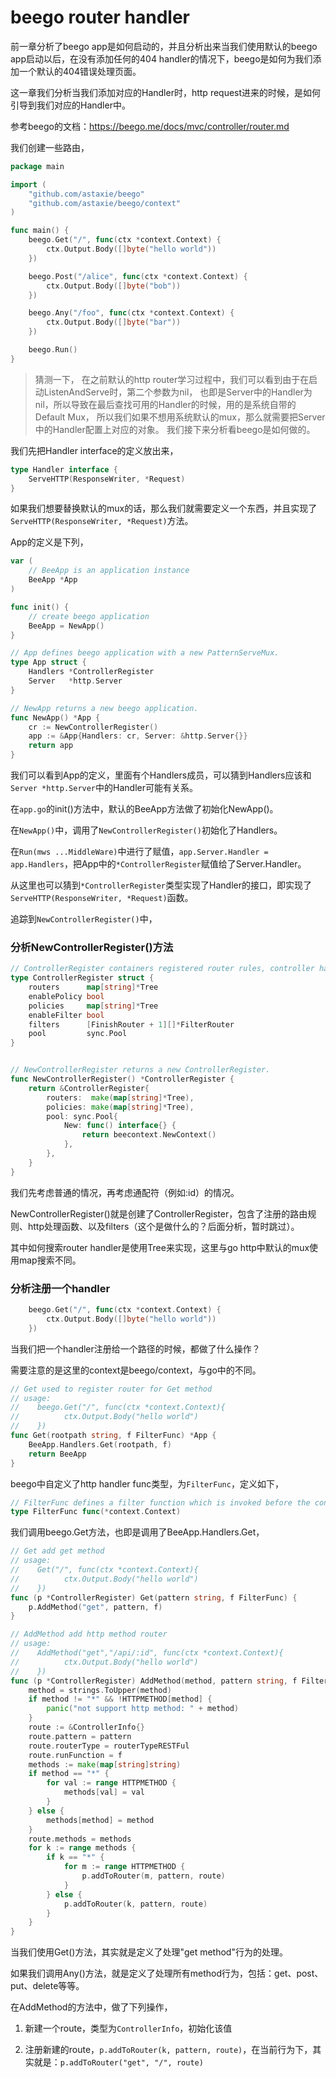 # beego router handler

前一章分析了beego app是如何启动的，并且分析出来当我们使用默认的beego app启动以后，在没有添加任何的404 handler的情况下，beego是如何为我们添加一个默认的404错误处理页面。


这一章我们分析当我们添加对应的Handler时，http request进来的时候，是如何引导到我们对应的Handler中。

参考beego的文档：https://beego.me/docs/mvc/controller/router.md

我们创建一些路由，

```go
package main

import (
	"github.com/astaxie/beego"
	"github.com/astaxie/beego/context"
)

func main() {
	beego.Get("/", func(ctx *context.Context) {
		ctx.Output.Body([]byte("hello world"))
	})

	beego.Post("/alice", func(ctx *context.Context) {
		ctx.Output.Body([]byte("bob"))
	})

	beego.Any("/foo", func(ctx *context.Context) {
		ctx.Output.Body([]byte("bar"))
	})

	beego.Run()
}
```

> 猜测一下，
> 在之前默认的http router学习过程中，我们可以看到由于在启动ListenAndServe时，第二个参数为nil，
> 也即是Server中的Handler为nil，所以导致在最后查找可用的Handler的时候，用的是系统自带的Default Mux，
> 所以我们如果不想用系统默认的mux，那么就需要把Server中的Handler配置上对应的对象。
> 我们接下来分析看beego是如何做的。

我们先把Handler interface的定义放出来，

```go
type Handler interface {
	ServeHTTP(ResponseWriter, *Request)
}
```

如果我们想要替换默认的mux的话，那么我们就需要定义一个东西，并且实现了`ServeHTTP(ResponseWriter, *Request)`方法。

App的定义是下列，

```go
var (
	// BeeApp is an application instance
	BeeApp *App
)

func init() {
	// create beego application
	BeeApp = NewApp()
}

// App defines beego application with a new PatternServeMux.
type App struct {
	Handlers *ControllerRegister
	Server   *http.Server
}

// NewApp returns a new beego application.
func NewApp() *App {
	cr := NewControllerRegister()
	app := &App{Handlers: cr, Server: &http.Server{}}
	return app
}
```

我们可以看到App的定义，里面有个Handlers成员，可以猜到Handlers应该和`Server *http.Server`中的Handler可能有关系。

在`app.go`的init()方法中，默认的BeeApp方法做了初始化NewApp()。

在`NewApp()`中，调用了`NewControllerRegister()`初始化了Handlers。

在`Run(mws ...MiddleWare)`中进行了赋值，`app.Server.Handler = app.Handlers`，把App中的`*ControllerRegister`赋值给了Server.Handler。

从这里也可以猜到`*ControllerRegister`类型实现了Handler的接口，即实现了`ServeHTTP(ResponseWriter, *Request)`函数。

追踪到`NewControllerRegister()`中，

### 分析NewControllerRegister()方法

```go
// ControllerRegister containers registered router rules, controller handlers and filters.
type ControllerRegister struct {
	routers      map[string]*Tree
	enablePolicy bool
	policies     map[string]*Tree
	enableFilter bool
	filters      [FinishRouter + 1][]*FilterRouter
	pool         sync.Pool
}


// NewControllerRegister returns a new ControllerRegister.
func NewControllerRegister() *ControllerRegister {
	return &ControllerRegister{
		routers:  make(map[string]*Tree),
		policies: make(map[string]*Tree),
		pool: sync.Pool{
			New: func() interface{} {
				return beecontext.NewContext()
			},
		},
	}
}
```

我们先考虑普通的情况，再考虑通配符（例如:id）的情况。

NewControllerRegister()就是创建了ControllerRegister，包含了注册的路由规则、http处理函数、以及filters（这个是做什么的？后面分析，暂时跳过）。

其中如何搜索router handler是使用Tree来实现，这里与go http中默认的mux使用map搜索不同。

### 分析注册一个handler

```go
	beego.Get("/", func(ctx *context.Context) {
		ctx.Output.Body([]byte("hello world"))
	})
```

当我们把一个handler注册给一个路径的时候，都做了什么操作？

需要注意的是这里的context是beego/context，与go中的不同。

```go
// Get used to register router for Get method
// usage:
//    beego.Get("/", func(ctx *context.Context){
//          ctx.Output.Body("hello world")
//    })
func Get(rootpath string, f FilterFunc) *App {
	BeeApp.Handlers.Get(rootpath, f)
	return BeeApp
}
```

beego中自定义了http handler func类型，为`FilterFunc`，定义如下，

```go
// FilterFunc defines a filter function which is invoked before the controller handler is executed.
type FilterFunc func(*context.Context)
```

我们调用beego.Get方法，也即是调用了BeeApp.Handlers.Get，

```go
// Get add get method
// usage:
//    Get("/", func(ctx *context.Context){
//          ctx.Output.Body("hello world")
//    })
func (p *ControllerRegister) Get(pattern string, f FilterFunc) {
	p.AddMethod("get", pattern, f)
}

// AddMethod add http method router
// usage:
//    AddMethod("get","/api/:id", func(ctx *context.Context){
//          ctx.Output.Body("hello world")
//    })
func (p *ControllerRegister) AddMethod(method, pattern string, f FilterFunc) {
	method = strings.ToUpper(method)
	if method != "*" && !HTTPMETHOD[method] {
		panic("not support http method: " + method)
	}
	route := &ControllerInfo{}
	route.pattern = pattern
	route.routerType = routerTypeRESTFul
	route.runFunction = f
	methods := make(map[string]string)
	if method == "*" {
		for val := range HTTPMETHOD {
			methods[val] = val
		}
	} else {
		methods[method] = method
	}
	route.methods = methods
	for k := range methods {
		if k == "*" {
			for m := range HTTPMETHOD {
				p.addToRouter(m, pattern, route)
			}
		} else {
			p.addToRouter(k, pattern, route)
		}
	}
}
```

当我们使用Get()方法，其实就是定义了处理"get method"行为的处理。

如果我们调用Any()方法，就是定义了处理所有method行为，包括：get、post、put、delete等等。

在AddMethod的方法中，做了下列操作，

1. 新建一个route，类型为`ControllerInfo`，初始化该值

2. 注册新建的route，`p.addToRouter(k, pattern, route)`，在当前行为下，其实就是：`p.addToRouter("get", "/", route)`

